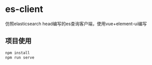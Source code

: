 # es-client

仿照elasticsearch head编写的es查询客户端，使用vue+element-ui编写

## 项目使用

```bash
npm install
npm run serve
```
